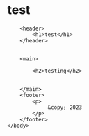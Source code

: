 # test
 
<!DOCTYPE html>
<html lang="en">
	<head>
		<!-- Cole Peterson-->
		<title>test</title>
		<meta charset="utf-8">


		<header>
			<h1>test</h1>
		</header>

		
		<main>

			<h2>testing</h2>
				
			
		</main>
		<footer>
			<p>
				 &copy; 2023 
			</p>
		</footer>
	</body>
</html>






